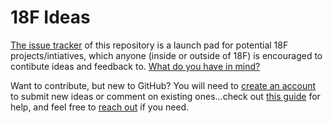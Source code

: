 # 18F Ideas

[The issue tracker](https://github.com/18F/ideas/issues?q=is%3Aissue) of this repository is a launch pad for potential 18F projects/intiatives, which anyone (inside or outside of 18F) is encouraged to contibute ideas and feedback to. [What do you have in mind?](https://github.com/18F/ideas/issues/new)

Want to contribute, but new to GitHub? You will need to [create an account](https://github.com/join) to submit new ideas or comment on existing ones...check out [this guide](https://18f.gsa.gov/2015/03/03/how-to-use-github-and-the-terminal-a-guide/) for help, and feel free to [reach out](mailto:18f@gsa.gov) if you need.
